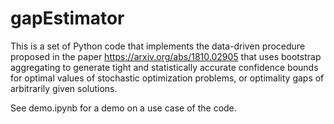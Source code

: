 # gapEstimator
This is a set of Python code that implements the data-driven procedure proposed in the paper https://arxiv.org/abs/1810.02905 that uses bootstrap aggregating to generate tight and statistically accurate confidence bounds for optimal values of stochastic optimization problems, or optimality gaps of arbitrarily given solutions.

See demo.ipynb for a demo on a use case of the code.